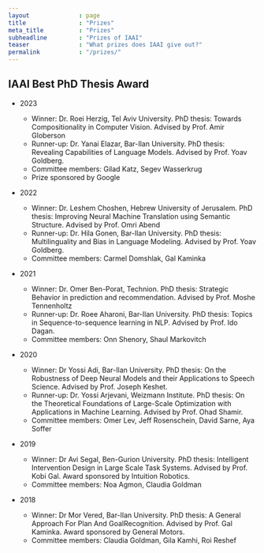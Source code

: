 ```yaml
---
layout              : page
title               : "Prizes"
meta_title          : "Prizes"
subheadline         : "Prizes of IAAI"
teaser              : "What prizes does IAAI give out?"
permalink           : "/prizes/"
---
```


## IAAI Best PhD Thesis Award ##


* 2023
  * Winner: Dr. Roei Herzig, Tel Aviv University. PhD thesis: Towards Compositionality in Computer Vision. Advised by Prof. Amir Globerson​
  * Runner-up: Dr. Yanai Elazar, Bar-Ilan University. PhD thesis: Revealing Capabilities of Language Models. Advised by Prof. Yoav Goldberg.
  * Committee members:   Gilad Katz, Segev Wasserkrug
  * Prize sponsored by Google

* 2022
  * Winner: Dr. Leshem Choshen, Hebrew University of Jerusalem. PhD thesis: Improving Neural Machine Translation using Semantic Structure. Advised by Prof. Omri Abend​
  * Runner-up: Dr. Hila Gonen, Bar-Ilan University. PhD thesis: Multilinguality and Bias in Language Modeling. Advised by Prof. Yoav Goldberg.
  * Committee members:   Carmel Domshlak, Gal Kaminka

* 2021
  * Winner: Dr. Omer Ben-Porat, Technion. PhD thesis: Strategic Behavior in prediction and recommendation. Advised by Prof. Moshe Tennenholtz​
  * Runner-up: Dr. Roee Aharoni, Bar-Ilan University. PhD thesis: Topics in Sequence-to-sequence learning in NLP. Advised by Prof. Ido Dagan.
  * Committee members:   Onn Shenory, Shaul Markovitch

* 2020
  * Winner: Dr Yossi  Adi, Bar-Ilan University. PhD thesis: On the Robustness of Deep Neural Models and their Applications to Speech Science. Advised by Prof. Joseph  Keshet. 
  * Runner-up: Dr. Yossi Arjevani,  Weizmann Institute. PhD thesis: On the Theoretical Foundations of Large-Scale Optimization with Applications in Machine Learning. Advised by Prof. Ohad Shamir.
  * Committee members:   Omer Lev, Jeff  Rosenschein, David Sarne, Aya Soffer

* 2019
  * Winner: Dr Avi Segal, Ben-Gurion University. PhD thesis: Intelligent Intervention Design in Large Scale Task Systems. Advised by Prof. Kobi Gal. Award sponsored by Intuition Robotics.
  * Committee members:   Noa Agmon, Claudia Goldman

* 2018
  * Winner: Dr Mor Vered, Bar-Ilan University. PhD thesis: A General Approach For Plan And GoalRecognition. Advised by Prof. Gal Kaminka. Award sponsored by General Motors.
  * Committee members:   Claudia Goldman, Gila Kamhi, Roi Reshef
